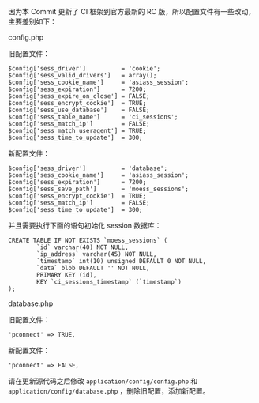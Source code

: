 因为本 Commit 更新了 CI 框架到官方最新的 RC 版，所以配置文件有一些改动，主要差别如下：

config.php

旧配置文件：

    $config['sess_driver']          = 'cookie';
    $config['sess_valid_drivers']   = array();
    $config['sess_cookie_name']     = 'asiass_session';
    $config['sess_expiration']      = 7200;
    $config['sess_expire_on_close'] = FALSE;
    $config['sess_encrypt_cookie']  = TRUE;
    $config['sess_use_database']    = FALSE;
    $config['sess_table_name']      = 'ci_sessions';
    $config['sess_match_ip']        = FALSE;
    $config['sess_match_useragent'] = TRUE;
    $config['sess_time_to_update']  = 300;


新配置文件：

    $config['sess_driver']          = 'database';
    $config['sess_cookie_name']     = 'asiass_session';
    $config['sess_expiration']      = 7200;
    $config['sess_save_path']       = 'moess_sessions';
    $config['sess_encrypt_cookie']  = TRUE;
    $config['sess_match_ip']        = FALSE;
    $config['sess_time_to_update']  = 300;

并且需要执行下面的语句初始化 session 数据库：

    CREATE TABLE IF NOT EXISTS `moess_sessions` (
            `id` varchar(40) NOT NULL,
            `ip_address` varchar(45) NOT NULL,
            `timestamp` int(10) unsigned DEFAULT 0 NOT NULL,
            `data` blob DEFAULT '' NOT NULL,
            PRIMARY KEY (id),
            KEY `ci_sessions_timestamp` (`timestamp`)
    );

database.php

旧配置文件：

    'pconnect' => TRUE,

新配置文件：

    'pconnect' => FALSE,

请在更新源代码之后修改 `application/config/config.php` 和 `application/config/database.php` ，删除旧配置，添加新配置。
